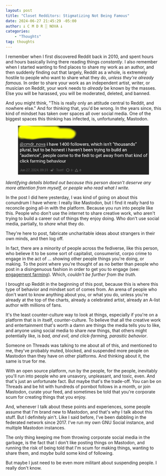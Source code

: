 ```yaml
---
layout: post
title: "Closet Redditors: Stigmatizing Not Being Famous"
date: 2024-06-27 21:45:29 -05:00
author: 𐕣 C M D R ░ NOVA 𐕣
categories:
    - "Thoughts"
tag: thoughts
---
```


<!-- wp:paragraph -->
<p>I remember when I first discovered Reddit back in 2010, and spent hours and hours basically living there reading things <em>constantly</em>. I also remember when I started wanting to find places to share my work as an author, and then suddenly finding out that largely, Reddit as a whole, is extremely hostile to people who want to share what they do, <em>unless they're already famous.</em> In order to share your work as an independent artist, writer, or musician on Reddit, your work needs to <em>already</em> be known by the masses. Else you will be harassed, you will be moderated, deleted, and banned.</p>
<!-- /wp:paragraph -->

<!-- wp:paragraph -->
<p>And you might think, "This is really only an attitude central to Reddit, and nowhere else." And for thinking that, you'd be wrong. In the years since, this kind of mindset has taken over spaces all over social media. One of the biggest spaces this thinking has infected, is, unfortunately, Mastodon.</p>
<!-- /wp:paragraph -->

<!-- wp:image {"id":3173,"width":"620px","height":"auto","sizeSlug":"full","linkDestination":"none","align":"center"} -->
<figure class="wp-block-image aligncenter size-full is-resized"><img src="/img/posts/closet_reddit/audience.png" alt="" class="wp-image-3173" style="width:620px;height:auto"/></figure>
<!-- /wp:image -->

<!-- wp:paragraph -->
<p><em>Identifying details blotted out because this person doesn't deserve any more attention from myself, or people who read what I write.</em></p>
<!-- /wp:paragraph -->

<!-- wp:paragraph -->
<p>In the post I did here yesterday, I was kind of going on about this conundrum I have where: I really like Mastodon, but I find it really hard to reconcile going all-in with the platform. Because you run into people like this. People who don't use the internet to share creative work, who aren't trying to build a career out of things they enjoy doing. Who don't use social media, partially, to <em>share</em> what they do.</p>
<!-- /wp:paragraph -->

<!-- wp:paragraph -->
<p>They're here to post, fabricate uncharitable ideas about strangers in their own minds, and then log off.</p>
<!-- /wp:paragraph -->

<!-- wp:paragraph -->
<p>In fact, there are a minority of people across the fediverse, like this person, who believe it to be some sort of capitalist, consumerist, corpo crime to engage in the act of ... showing other people things you're doing, or making. To the point where you're thought of as no better than people who post in a disingenuous fashion in order to get you to engage (see: <a href="https://cmdr-nova.online/2024/05/15/engagement-farming-a-disease-of-the-modern-internet/" target="_blank" rel="noreferrer noopener">engagement farming</a>). Which, <em>couldn't be further from the truth.</em></p>
<!-- /wp:paragraph -->

<!-- wp:paragraph -->
<p>I brought up Reddit in the beginning of this post, because this is where this type of behavior and mindset sort of comes from. An arena of people who don't want to know anything about you, or what you do, unless you're already at the top of the charts, already a celebrated artist, already an A-list author with millions of fans.</p>
<!-- /wp:paragraph -->

<!-- wp:paragraph -->
<p>It's the least counter-culture way to look at things, especially if you're on a platform that is in itself, counter-culture. To believe that all the creative work and entertainment that's worth a damn are things the media tells you to like, and anyone using social media to share <em>new</em> things, that others might potentially like, is <em>bad, and evil, and click-farming, parasitic behavior</em>.</p>
<!-- /wp:paragraph -->

<!-- wp:paragraph -->
<p>Someone on Threads was talking to me about all of this, and mentioned to me, they've probably muted, blocked, and suspended more people on Mastodon than they have on other platforms. And thinking about it, the same is true for me.</p>
<!-- /wp:paragraph -->

<!-- wp:paragraph -->
<p>With an open source platform, run by the people, for the people, inevitably you'll run into people who are unsavory, unpleasant, and toxic, even. And that's just an unfortunate fact. But maybe that's the trade-off. You can be on Threads and be hit with hundreds of pornbot follows in a month, or join Mastodon, curate your feed, and sometimes be told that you're corporate scum for creating things that you enjoy.</p>
<!-- /wp:paragraph -->

<!-- wp:paragraph -->
<p>And, whenever I talk about these points and experiences, some people assume that I'm brand new to Mastodon, and that's why I talk about this stuff. But I definitely ain't. Like I said before, I've been dabbling in the federated network since 2017. I've run my own GNU Social instance, and multiple Mastodon instances.</p>
<!-- /wp:paragraph -->

<!-- wp:paragraph -->
<p>The only thing keeping me from throwing corporate social media in the garbage, is the fact that I don't like posting things on Mastodon, and running the risk of being told that I'm scum for making things, wanting to share them, and <em>maybe</em> build some kind of following.</p>
<!-- /wp:paragraph -->

<!-- wp:paragraph -->
<p>But maybe I just need to be even more militant about suspending people. I really don't know.</p>
<!-- /wp:paragraph -->